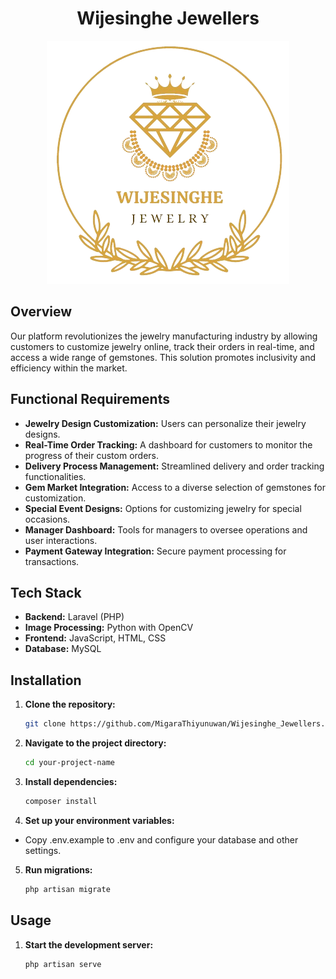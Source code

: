 <div align="center">

# Wijesinghe Jewellers

</div>

<p align="center">
  <img src="https://github.com/MigaraThiyunuwan/Wijesinghe_Jewellers/blob/main/public/images/logo_no_bg.png" alt="Logo">
</p>


## Overview
Our platform revolutionizes the jewelry manufacturing industry by allowing customers to customize jewelry online, track their orders in real-time, and access a wide range of gemstones. This solution promotes inclusivity and efficiency within the market.

## Functional Requirements

- **Jewelry Design Customization:** Users can personalize their jewelry designs.
- **Real-Time Order Tracking:** A dashboard for customers to monitor the progress of their custom orders.
- **Delivery Process Management:** Streamlined delivery and order tracking functionalities.
- **Gem Market Integration:** Access to a diverse selection of gemstones for customization.
- **Special Event Designs:** Options for customizing jewelry for special occasions.
- **Manager Dashboard:** Tools for managers to oversee operations and user interactions.
- **Payment Gateway Integration:** Secure payment processing for transactions.

## Tech Stack

- **Backend:** Laravel (PHP)
- **Image Processing:** Python with OpenCV
- **Frontend:** JavaScript, HTML, CSS
- **Database:** MySQL

## Installation

1. **Clone the repository:**
   ```bash
   git clone https://github.com/MigaraThiyunuwan/Wijesinghe_Jewellers.git

2. **Navigate to the project directory:**
   ```bash
   cd your-project-name

3. **Install dependencies:**
   ```bash
   composer install

4. **Set up your environment variables:**

- Copy .env.example to .env and configure your database and other settings.

5. **Run migrations:**
   ```bash
   php artisan migrate

## Usage

1. **Start the development server:**
   ```bash
   php artisan serve
